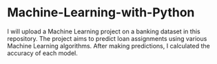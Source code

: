# Machine-Learning-with-Python
I will upload a Machine Learning project on a banking dataset in this repository. The project aims to predict loan assignments using various Machine Learning algorithms. After making predictions, I calculated the accuracy of each model.
